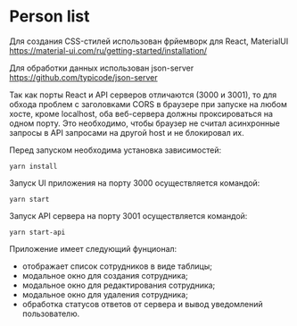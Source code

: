 # Person list

Для создания CSS-стилей использован фрйемворк для React, MaterialUI https://material-ui.com/ru/getting-started/installation/

Для обработки данных использован json-server https://github.com/typicode/json-server

Так как порты React и API серверов отличаются (3000 и 3001), то для обхода проблем с заголовками CORS в браузере при запуске на любом хосте, кроме localhost, оба веб-сервера должны проксироваться на одном порту. Это необходимо, чтобы браузер не считал асинхронные запросы в API запросами на другой host и не блокировал их.

Перед запуском необходима установка зависимостей:
```
yarn install
```

Запуск UI приложения на порту 3000 осуществляется командой:
```
yarn start
```

Запуск API сервера на порту 3001 осуществляется командой: 
```
yarn start-api
```
Приложение имеет следующий фунционал:
- отображает список сотрудников в виде таблицы;  
- модальное окно для создания сотрудника;  
- модальное окно для редактирования сотрудника;  
- модальное окно для удаления сотрудника;  
- обработка статусов ответов от сервера и вывод уведомлений пользователю.
